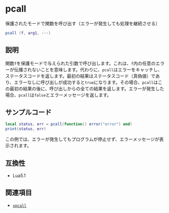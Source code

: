 # pcall

保護されたモードで関数を呼び出す（エラーが発生しても処理を継続させる）

```lua
pcall (f, arg1, ···)
```

## 説明

関数`f`を保護モードで与えられた引数で呼び出します。これは、`f`内の任意のエラーが伝播されないことを意味します。代わりに、`pcall`はエラーをキャッチし、ステータスコードを返します。最初の結果はステータスコード（真偽値）であり、エラーなしに呼び出しが成功すると`true`になります。その場合、`pcall`はこの最初の結果の後に、呼び出しからの全ての結果を返します。エラーが発生した場合、`pcall`は`false`とエラーメッセージを返します。

## サンプルコード

```lua
local status, err = pcall(function() error("error") end)
print(status, err)
```

この例では、エラーが発生してもプログラムが停止せず、エラーメッセージが表示されます。

## 互換性

- Lua5.1

## 関連項目

- [`xpcall`](xpcall.md)
